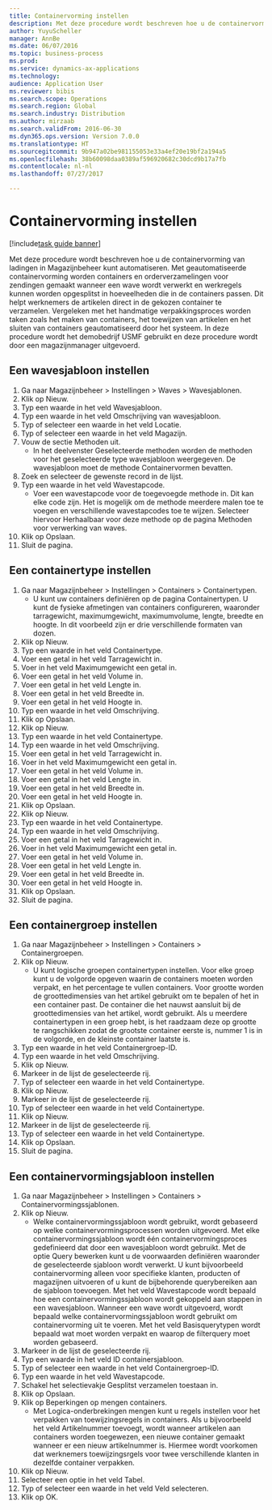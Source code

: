 ```yaml
--- 
title: Containervorming instellen
description: Met deze procedure wordt beschreven hoe u de containervorming van ladingen in Magazijnbeheer kunt automatiseren.
author: YuyuScheller
manager: AnnBe
ms.date: 06/07/2016
ms.topic: business-process
ms.prod: 
ms.service: dynamics-ax-applications
ms.technology: 
audience: Application User
ms.reviewer: bibis
ms.search.scope: Operations
ms.search.region: Global
ms.search.industry: Distribution
ms.author: mirzaab
ms.search.validFrom: 2016-06-30
ms.dyn365.ops.version: Version 7.0.0
ms.translationtype: HT
ms.sourcegitcommit: 9b947a02be981155053e33a4ef20e19bf2a194a5
ms.openlocfilehash: 38b60098daa0389af596920682c30dcd9b17a7fb
ms.contentlocale: nl-nl
ms.lasthandoff: 07/27/2017

---
```

# <a name="set-up-containerization"></a>Containervorming instellen

[!include[task guide banner](../../includes/task-guide-banner.md)]

Met deze procedure wordt beschreven hoe u de containervorming van ladingen in Magazijnbeheer kunt automatiseren. Met geautomatiseerde containervorming worden containers en orderverzamelingen voor zendingen gemaakt wanneer een wave wordt verwerkt en werkregels kunnen worden opgesplitst in hoeveelheden die in de containers passen. Dit helpt werknemers de artikelen direct in de gekozen container te verzamelen. Vergeleken met het handmatige verpakkingsproces worden taken zoals het maken van containers, het toewijzen van artikelen en het sluiten van containers geautomatiseerd door het systeem. In deze procedure wordt het demobedrijf USMF gebruikt en deze procedure wordt door een magazijnmanager uitgevoerd.


## <a name="set-up-a-wave-template"></a>Een wavesjabloon instellen
1. Ga naar Magazijnbeheer > Instellingen > Waves > Wavesjablonen.
2. Klik op Nieuw.
3. Typ een waarde in het veld Wavesjabloon.
4. Typ een waarde in het veld Omschrijving van wavesjabloon.
5. Typ of selecteer een waarde in het veld Locatie.
6. Typ of selecteer een waarde in het veld Magazijn.
7. Vouw de sectie Methoden uit.
    * In het deelvenster Geselecteerde methoden worden de methoden voor het geselecteerde type wavesjabloon weergegeven. De wavesjabloon moet de methode Containervormen bevatten.  
8. Zoek en selecteer de gewenste record in de lijst.
9. Typ een waarde in het veld Wavestapcode.
    * Voer een wavestapcode voor de toegevoegde methode in. Dit kan elke code zijn. Het is mogelijk om de methode meerdere malen toe te voegen en verschillende wavestapcodes toe te wijzen. Selecteer hiervoor Herhaalbaar voor deze methode op de pagina Methoden voor verwerking van waves.  
10. Klik op Opslaan.
11. Sluit de pagina.

## <a name="set-up-a-container-type"></a>Een containertype instellen
1. Ga naar Magazijnbeheer > Instellingen > Containers > Containertypen.
    * U kunt uw containers definiëren op de pagina Containertypen. U kunt de fysieke afmetingen van containers configureren, waaronder tarragewicht, maximumgewicht, maximumvolume, lengte, breedte en hoogte. In dit voorbeeld zijn er drie verschillende formaten van dozen.  
2. Klik op Nieuw.
3. Typ een waarde in het veld Containertype.
4. Voer een getal in het veld Tarragewicht in.
5. Voer in het veld Maximumgewicht een getal in.
6. Voer een getal in het veld Volume in.
7. Voer een getal in het veld Lengte in.
8. Voer een getal in het veld Breedte in.
9. Voer een getal in het veld Hoogte in.
10. Typ een waarde in het veld Omschrijving.
11. Klik op Opslaan.
12. Klik op Nieuw.
13. Typ een waarde in het veld Containertype.
14. Typ een waarde in het veld Omschrijving.
15. Voer een getal in het veld Tarragewicht in.
16. Voer in het veld Maximumgewicht een getal in.
17. Voer een getal in het veld Volume in.
18. Voer een getal in het veld Lengte in.
19. Voer een getal in het veld Breedte in.
20. Voer een getal in het veld Hoogte in.
21. Klik op Opslaan.
22. Klik op Nieuw.
23. Typ een waarde in het veld Containertype.
24. Typ een waarde in het veld Omschrijving.
25. Voer een getal in het veld Tarragewicht in.
26. Voer in het veld Maximumgewicht een getal in.
27. Voer een getal in het veld Volume in.
28. Voer een getal in het veld Lengte in.
29. Voer een getal in het veld Breedte in.
30. Voer een getal in het veld Hoogte in.
31. Klik op Opslaan.
32. Sluit de pagina.

## <a name="set-up-a-container-group"></a>Een containergroep instellen
1. Ga naar Magazijnbeheer > Instellingen > Containers > Containergroepen.
2. Klik op Nieuw.
    * U kunt logische groepen containertypen instellen. Voor elke groep kunt u de volgorde opgeven waarin de containers moeten worden verpakt, en het percentage te vullen containers. Voor grootte worden de groottedimensies van het artikel gebruikt om te bepalen of het in een container past. De container die het nauwst aansluit bij de groottedimensies van het artikel, wordt gebruikt. Als u meerdere containertypen in een groep hebt, is het raadzaam deze op grootte te rangschikken zodat de grootste container eerste is, nummer 1 is in de volgorde, en de kleinste container laatste is.    
3. Typ een waarde in het veld Containergroep-ID.
4. Typ een waarde in het veld Omschrijving.
5. Klik op Nieuw.
6. Markeer in de lijst de geselecteerde rij.
7. Typ of selecteer een waarde in het veld Containertype.
8. Klik op Nieuw.
9. Markeer in de lijst de geselecteerde rij.
10. Typ of selecteer een waarde in het veld Containertype.
11. Klik op Nieuw.
12. Markeer in de lijst de geselecteerde rij.
13. Typ of selecteer een waarde in het veld Containertype.
14. Klik op Opslaan.
15. Sluit de pagina.

## <a name="set-up-a-container-build-template"></a>Een containervormingsjabloon instellen
1. Ga naar Magazijnbeheer > Instellingen > Containers > Containervormingssjablonen.
2. Klik op Nieuw.
    * Welke containervormingssjabloon wordt gebruikt, wordt gebaseerd op welke containervormingsprocessen worden uitgevoerd. Met elke containervormingssjabloon wordt één containervormingsproces gedefinieerd dat door een wavesjabloon wordt gebruikt. Met de optie Query bewerken kunt u de voorwaarden definiëren waaronder de geselecteerde sjabloon wordt verwerkt. U kunt bijvoorbeeld containervorming alleen voor specifieke klanten, producten of magazijnen uitvoeren of u kunt de bijbehorende querybereiken aan de sjabloon toevoegen. Met het veld Wavestapcode wordt bepaald hoe een containervormingssjabloon wordt gekoppeld aan stappen in een wavesjabloon. Wanneer een wave wordt uitgevoerd, wordt bepaald welke containervormingssjabloon wordt gebruikt om containervorming uit te voeren. Met het veld Basisquerytypen wordt bepaald wat moet worden verpakt en waarop de filterquery moet worden gebaseerd.  
3. Markeer in de lijst de geselecteerde rij.
4. Typ een waarde in het veld ID containersjabloon.
5. Typ of selecteer een waarde in het veld Containergroep-ID.
6. Typ een waarde in het veld Wavestapcode.
7. Schakel het selectievakje Gesplitst verzamelen toestaan in.
8. Klik op Opslaan.
9. Klik op Beperkingen op mengen containers.
    * Met Logica-onderbrekingen mengen kunt u regels instellen voor het verpakken van toewijzingsregels in containers. Als u bijvoorbeeld het veld Artikelnummer toevoegt, wordt wanneer artikelen aan containers worden toegewezen, een nieuwe container gemaakt wanneer er een nieuw artikelnummer is. Hiermee wordt voorkomen dat werknemers toewijzingsrgels voor twee verschillende klanten in dezelfde container verpakken.  
10. Klik op Nieuw.
11. Selecteer een optie in het veld Tabel.
12. Typ of selecteer een waarde in het veld Veld selecteren.
13. Klik op OK.


